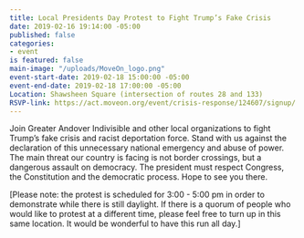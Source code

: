 ```yaml
---
title: Local Presidents Day Protest to Fight Trump’s Fake Crisis
date: 2019-02-16 19:14:00 -05:00
published: false
categories:
- event
is featured: false
main-image: "/uploads/MoveOn_logo.png"
event-start-date: 2019-02-18 15:00:00 -05:00
event-end-date: 2019-02-18 17:00:00 -05:00
Location: Shawsheen Square (intersection of routes 28 and 133)
RSVP-link: https://act.moveon.org/event/crisis-response/124607/signup/
---
```


Join Greater Andover Indivisible and other local organizations to fight Trump’s fake crisis and racist deportation force. Stand with us against the declaration of this unnecessary national emergency and abuse of power. The main threat our country is facing is not border crossings, but a dangerous assault on democracy. The president must respect Congress, the Constitution and the democratic process. Hope to see you there.

[Please note: the protest is scheduled for 3:00 - 5:00 pm in order to demonstrate while there is still daylight. If there is a quorum of people who would like to protest at a different time, please feel free to turn up in this same location. It would be wonderful to have this run all day.]
